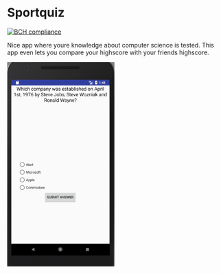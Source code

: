 # Sportquiz

[![BCH compliance](https://bettercodehub.com/edge/badge/elgoesto/Sportquiz?branch=master)](https://bettercodehub.com/)

Nice app where youre knowledge about computer science is tested.
This app even lets you compare your highscore with your friends highscore.

<img src=https://github.com/elgoesto/Sportquiz/blob/master/quizapp.png width="250">
